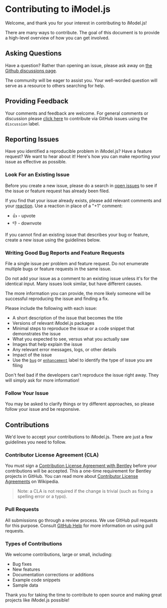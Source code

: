 # Contributing to iModel.js

Welcome, and thank you for your interest in contributing to iModel.js!

There are many ways to contribute.
The goal of this document is to provide a high-level overview of how you can get involved.

## Asking Questions

Have a question?
Rather than opening an issue, please ask away on [the Github discussions page](https://github.com/imodeljs/imodeljs/discussions).

The community will be eager to assist you. Your well-worded question will serve as a resource to others searching for help.

## Providing Feedback

Your comments and feedback are welcome. For general comments or discussion please [click here](https://github.com/imodeljs/imodeljs/labels/discussion) to contribute via GitHub issues using the `discussion` label.

## Reporting Issues

Have you identified a reproducible problem in iModel.js?
Have a feature request?
We want to hear about it!
Here's how you can make reporting your issue as effective as possible.

### Look For an Existing Issue

Before you create a new issue, please do a search in [open issues](https://github.com/imodeljs/imodeljs/issues) to see if the issue or feature request has already been filed.

If you find that your issue already exists, please add relevant comments and your [reaction](https://github.com/blog/2119-add-reactions-to-pull-requests-issues-and-comments).
Use a reaction in place of a "+1" comment:

* 👍 - upvote
* 👎 - downvote

If you cannot find an existing issue that describes your bug or feature, create a new issue using the guidelines below.

### Writing Good Bug Reports and Feature Requests

File a single issue per problem and feature request.
Do not enumerate multiple bugs or feature requests in the same issue.

Do not add your issue as a comment to an existing issue unless it's for the identical input.
Many issues look similar, but have different causes.

The more information you can provide, the more likely someone will be successful reproducing the issue and finding a fix.

Please include the following with each issue:

* A short description of the issue that becomes the title
* Versions of relevant iModel.js packages
* Minimal steps to reproduce the issue or a code snippet that demonstrates the issue
* What you expected to see, versus what you actually saw
* Images that help explain the issue
* Any relevant error messages, logs, or other details
* Impact of the issue
* Use the [`bug`](https://github.com/imodeljs/imodeljs/labels/bug) or [`enhancement`](https://github.com/imodeljs/imodeljs/labels/enhancement) label to identify the type of issue you are filing

Don't feel bad if the developers can't reproduce the issue right away.
They will simply ask for more information!

### Follow Your Issue

You may be asked to clarify things or try different approaches, so please follow your issue and be responsive.

## Contributions

We'd love to accept your contributions to iModel.js.
There are just a few guidelines you need to follow.

### Contributor License Agreement (CLA)

You must sign a [Contribution License Agreement with Bentley](Bentley-CLA.pdf) before your contributions will be accepted.
This a one-time requirement for Bentley projects in GitHub.
You can read more about [Contributor License Agreements](https://en.wikipedia.org/wiki/Contributor_License_Agreement) on Wikipedia.

> Note: a CLA is not required if the change is trivial (such as fixing a spelling error or a typo).

### Pull Requests

All submissions go through a review process.
We use GitHub pull requests for this purpose.
Consult [GitHub Help](https://help.github.com/articles/about-pull-requests/) for more information on using pull requests.

### Types of Contributions

We welcome contributions, large or small, including:

* Bug fixes
* New features
* Documentation corrections or additions
* Example code snippets
* Sample data

Thank you for taking the time to contribute to open source and making great projects like iModel.js possible!
